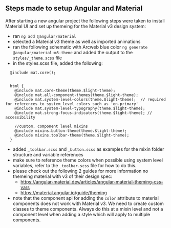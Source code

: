 ## Steps made to setup Angular and Material

After starting a new angular project the following steps were taken to install Material UI and set up themeing for the Material v3 design system:

- ran `ng add @angular/material`
- selected a Material v3 theme as well as imported animations
- ran the following schematic with Arcweb blue color `ng generate @angular/material:m3-theme` and added the output to the `styles/_theme.scss` file
- in the styles.scss file, added the following:

```
  @include mat.core();


  html {
    @include mat.core-theme(theme.$light-theme);
    @include mat.all-component-themes(theme.$light-theme);
    @include mat.system-level-colors(theme.$light-theme);  // required for references to system level colors such as 'on-primary'
    @include mat.system-level-typography(theme.$light-theme);
    @include mat.strong-focus-indicators(theme.$light-theme); // accessibility

    //custom, component level mixins
    @include mixins.button-theme(theme.$light-theme);
    @include mixins.toolbar-theme(theme.$light-theme);
  }
```

- added `_toolbar.scss` and `_button.scss` as examples for the mixin folder structure and variable references
- make sure to reference theme colors when possible using system level variables, refer to the `_toolbar.scss` file for how to do this.
- please check out the following 2 guides for more information no themeing material with v3 of their design spec:
  - https://angular-material.dev/articles/angular-material-theming-css-vars
  - https://material.angular.io/guide/theming
- note that the component api for adding the `color` attribute to material components does not work with Material v3. We need to create custom classes to theme components. Always do this at a mixin level and not a component level when adding a style which will apply to multiple components.
